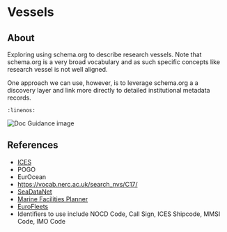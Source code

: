 # Vessels

## About

Exploring using schema.org to describe research vessels.  Note that schema.org
is a very broad vocabulary and as such specific concepts like research vessel is
not well aligned.

One approach we can use, however, is to leverage schema.org a a discovery layer
and link more directly to detailed institutional metadata records.  


```{literalinclude} ./graphs/ship.json
:linenos:
```



![Doc Guidance image](./graphs/ship.svg)

## References

* [ICES](https://ocean.ices.dk/codes/ShipCodes.aspx)
* POGO
* EurOcean
* https://vocab.nerc.ac.uk/search_nvs/C17/
* [SeaDataNet](https://www.seadatanet.org/)
* [Marine Facilities Planner](https://www.marinefacilitiesplanning.com/)
* [EuroFleets](https://www.eurofleets.eu/)
* Identifiers to use include NOCD Code, Call Sign, ICES Shipcode, MMSI Code, IMO Code 
